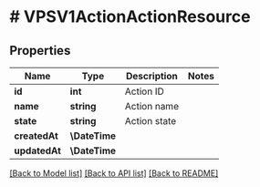 # # VPSV1ActionActionResource

## Properties

Name | Type | Description | Notes
------------ | ------------- | ------------- | -------------
**id** | **int** | Action ID |
**name** | **string** | Action name |
**state** | **string** | Action state |
**createdAt** | **\DateTime** |  |
**updatedAt** | **\DateTime** |  |

[[Back to Model list]](../../README.md#models) [[Back to API list]](../../README.md#endpoints) [[Back to README]](../../README.md)
